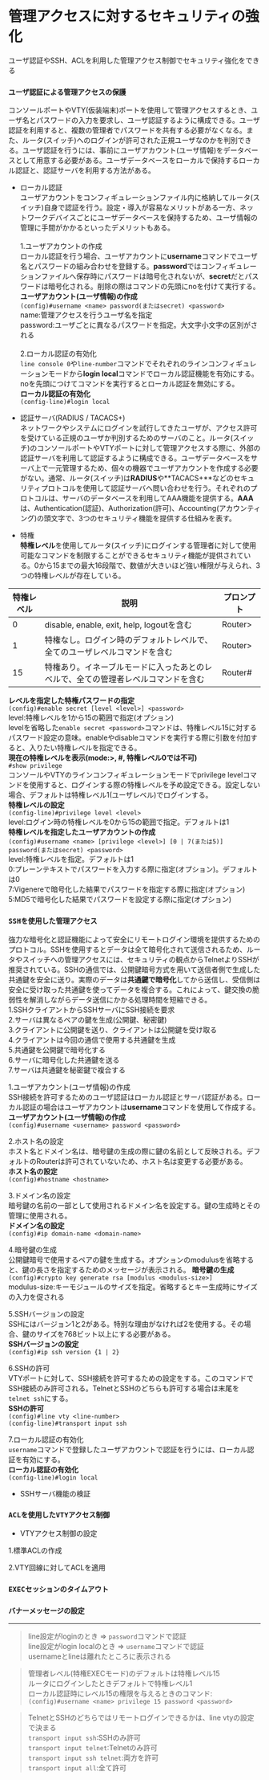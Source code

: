 # 管理アクセスに対するセキュリティの強化
ユーザ認証やSSH、ACLを利用した管理アクセス制御でセキュリティ強化をできる

### `ユーザ認証による管理アクセスの保護`
コンソールポートやVTY(仮装端末)ポートを使用して管理アクセスするとき、ユーザ名とパスワードの入力を要求し、ユーザ認証するように構成できる。ユーザ認証を利用すると、複数の管理者でパスワードを共有する必要がなくなる。また、ルータ(スイッチ)へのログインが許可された正規ユーザなのかを判別できる。ユーザ認証を行うには、事前にユーザアカウント(ユーザ情報)をデータベースとして用意する必要がある。ユーザデータベースをローカルで保持するローカル認証と、認証サーバを利用する方法がある。

- ローカル認証  
ユーザアカウントをコンフィギュレーションファイル内に格納してルータ(スイッチ)自身で認証を行う。設定・導入が容易なメリットがある一方、ネットワークデバイスごとにユーザデータベースを保持するため、ユーザ情報の管理に手間がかかるといったデメリットもある。</br></br>
1.ユーザアカウントの作成  
ローカル認証を行う場合、ユーザアカウントに**username**コマンドでユーザ名とパスワードの組み合わせを登録する。**password**ではコンフィギュレーションファイルへ保存時にパスワードは暗号化されないが、**secret**だとパスワードは暗号化される。削除の際はコマンドの先頭にnoを付けて実行する。  
**ユーザアカウント(ユーザ情報)の作成**  
`(config)#username <name> password(またはsecret) <password>`  
name:管理アクセスを行うユーザ名を指定  
password:ユーザごとに異なるパスワードを指定。大文字小文字の区別がされる</br></br>
2.ローカル認証の有効化  
`line console 0`や`line-number`コマンドでそれぞれのラインコンフィギュレーションモードから**login local**コマンドでローカル認証機能を有効にする。noを先頭につけてコマンドを実行するとローカル認証を無効にする。  
**ローカル認証の有効化**  
`(config-line)#login local`

- 認証サーバ(RADIUS / TACACS+)  
ネットワークやシステムにログインを試行してきたユーザが、アクセス許可を受けている正規のユーザか判別するためのサーバのこと。ルータ(スイッチ)のコンソールポートやVTYポートに対して管理アクセスする際に、外部の認証サーバを利用して認証するように構成できる。ユーザデータベースをサーバ上で一元管理するため、個々の機器でユーザアカウントを作成する必要がない。通常、ルータ(スイッチ)は**RADIUS**や**TACACS+**などのセキュリティプロトコルを使用して認証サーバへ問い合わせを行う。それぞれのプロトコルは、サーバのデータベースを利用してAAA機能を提供する。**AAA**は、Authentication(認証)、Authorization(許可)、Accounting(アカウンティング)の頭文字で、3つのセキュリティ機能を提供する仕組みを表す。

- 特権  
**特権レベル**を使用してルータ(スイッチ)にログインする管理者に対して使用可能なコマンドを制限することができるセキュリティ機能が提供されている。0から15までの最大16段階で、数値が大きいほど強い権限が与えられ、3つの特権レベルが存在している。</br>

|特権レベル|説明                                                                 |プロンプト|
|---------|--------------------------------------------------------------------|--------|
|0        |disable, enable, exit, help, logoutを含む                            |Router> |
|1        |特権なし。ログイン時のデフォルトレベルで、全てのユーザレベルコマンドを含む       |Router> |
|15       |特権あり。イネーブルモードに入ったあとのレベルで、全ての管理者レベルコマンドを含む|Router# |

**レベルを指定した特権パスワードの指定**  
`(config)#enable secret [level <level>] <password>`  
level:特権レベルを1から15の範囲で指定(オプション)  
levelを省略した`enable secret <password>`コマンドは、特権レベル15に対するパスワード設定の意味。enableやdisableコマンドを実行する際に引数を付加すると、入りたい特権レベルを指定できる。  
**現在の特権レベルを表示(mode:>, #, 特権レベル0では不可)**  
`#show privilege`  
コンソールやVTYのラインコンフィギュレーションモードでprivilege levelコマンドを使用すると、ログインする際の特権レベルを予め設定できる。設定しない場合、デフォルトは特権レベル1(ユーザレベル)でログインする。  
**特権レベルの設定**  
`(config-line)#privilege level <level>`  
level:ログイン時の特権レベルを0から15の範囲で指定。デフォルトは1  
**特権レベルを指定したユーザアカウントの作成**  
`(config)#username <name> [privilege <level>] [0 | 7(または5)] password(またはsecret) <password>`  
level:特権レベルを指定。デフォルトは1  
0:プレーンテキストでパスワードを入力する際に指定(オプション)。デフォルトは0  
7:Vigenereで暗号化した結果でパスワードを指定する際に指定(オプション)  
5:MD5で暗号化した結果でパスワードを設定する際に指定(オプション)

### `SSHを使用した管理アクセス`
強力な暗号化と認証機能によって安全にリモートログイン環境を提供するためのプロトコル。SSHを使用するとデータは全て暗号化されて送信されるため、ルータやスイッチへの管理アクセスには、セキュリティの観点からTelnetよりSSHが推奨されている。SSHの通信では、公開鍵暗号方式を用いて送信者側で生成した共通鍵を安全に送り。実際のデータは**共通鍵で暗号化**してから送信し、受信側は安全に受け取った共通鍵を使ってデータを複合する。これによって、鍵交換の脆弱性を解消しながらデータ送信にかかる処理時間を短縮できる。  
1.SSHクライアントからSSHサーバにSSH接続を要求  
2.サーバは異なるペアの鍵を生成(公開鍵、秘密鍵)  
3.クライアントに公開鍵を送り、クライアントは公開鍵を受け取る  
4.クライアントは今回の通信で使用する共通鍵を生成  
5.共通鍵を公開鍵で暗号化する  
6.サーバに暗号化した共通鍵を送る  
7.サーバは共通鍵を秘密鍵で複合する

1.ユーザアカウント(ユーザ情報)の作成  
SSH接続を許可するためのユーザ認証はローカル認証とサーバ認証がある。ローカル認証の場合はユーザアカウントは**username**コマンドを使用して作成する。  
**ユーザアカウント(ユーザ情報)の作成**  
`(config)#username <username> password <password>`

2.ホスト名の設定  
ホスト名とドメイン名は、暗号鍵の生成の際に鍵の名前として反映される。デフォルトのRouterは許可されていないため、ホスト名は変更する必要がある。  
**ホスト名の設定**  
`(config)#hostname <hostname>`

3.ドメイン名の設定  
暗号鍵の名前の一部として使用されるドメイン名を設定する。鍵の生成時とその管理に使用される。  
**ドメイン名の設定**  
`(config)#ip domain-name <domain-name>`

4.暗号鍵の生成  
公開鍵暗号で使用するペアの鍵を生成する。オプションのmodulusを省略すると、鍵の長さを指定するためのメッセージが表示される。 
**暗号鍵の生成**  
`(config)#crypto key generate rsa [modulus <modulus-size>]`  
modulus-size:キーモジュールのサイズを指定。省略するとキー生成時にサイズの入力を促される

5.SSHバージョンの設定  
SSHにはバージョン1と2がある。特別な理由がなければ2を使用する。その場合、鍵のサイズを768ビット以上にする必要がある。  
**SSHバージョンの設定**  
`(config)#ip ssh version {1 | 2}`

6.SSHの許可  
VTYポートに対して、SSH接続を許可するための設定をする。このコマンドでSSH接続のみ許可される。TelnetとSSHのどちらも許可する場合は末尾を`telnet ssh`にする。  
**SSHの許可**  
`(config)#line vty <line-number>`  
`(config-line)#transport input ssh`

7.ローカル認証の有効化  
`username`コマンドで登録したユーザアカウントで認証を行うには、ローカル認証を有効にする。  
**ローカル認証の有効化**  
`(config-line)#login local`

- SSHサーバ機能の検証

### `ACLを使用したVTYアクセス制御`

- VTYアクセス制御の設定

1.標準ACLの作成

2.VTY回線に対してACLを適用

### `EXECセッションのタイムアウト`

### `バナーメッセージの設定`

---
> line設定がloginのとき => `password`コマンドで認証  
> line設定がlogin localのとき => `username`コマンドで認証  
> usernameとlineは離れたところに表示される

> 管理者レベル(特権EXECモード)のデフォルトは特権レベル15  
> ルータにログインしたときデフォルトで特権レベル1  
> ローカル認証時にレベル15の権限を与えるときのコマンド:`(config)#username <name> privilege 15 password <password>`

> TelnetとSSHのどちらではリモートログインできるかは、line vtyの設定で決まる  
> `transport input ssh`:SSHのみ許可  
> `transport input telnet`:Telnetのみ許可  
> `transport input ssh telnet`:両方を許可  
> `transport input all`:全て許可
